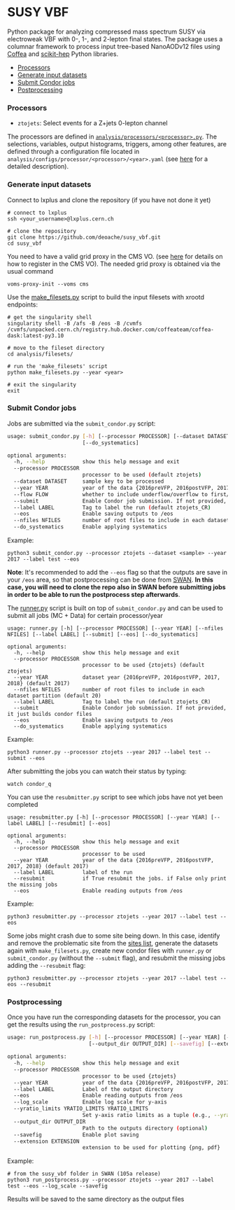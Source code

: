 # SUSY VBF

Python package for analyzing compressed mass spectrum SUSY via electroweak VBF with 0-, 1-, and 2-lepton final states. The package uses a columnar framework to process input tree-based NanoAODv12 files using [Coffea](https://coffeateam.github.io/coffea/) and [scikit-hep](https://scikit-hep.org) Python libraries.

- [Processors](#Processors)
- [Generate input datasets](#Generate-input-datasets)
- [Submit Condor jobs](#Submit-Condor-jobs)
- [Postprocessing](#Postprocessing)


### Processors

* `ztojets`: Select events for a Z+jets 0-lepton channel

The processors are defined in [`analysis/processors/<processor>.py`](https://github.com/deoache/susy_vbf/tree/main/analysis/processors). The selections, variables, output histograms, triggers, among other features, are defined through a configuration file located in `analysis/configs/processor/<processor>/<year>.yaml` (see [here](https://github.com/deoache/susy_vbf/blob/main/analysis/configs/README.md) for a detailed description). 

### Generate input datasets

Connect to lxplus and clone the repository (if you have not done it yet)
```
# connect to lxplus 
ssh <your_username>@lxplus.cern.ch

# clone the repository 
git clone https://github.com/deoache/susy_vbf.git
cd susy_vbf
```
You need to have a valid grid proxy in the CMS VO. (see [here](https://twiki.cern.ch/twiki/bin/view/CMSPublic/SWGuideLcgAccess) for details on how to register in the CMS VO). The needed grid proxy is obtained via the usual command
```
voms-proxy-init --voms cms
```
Use the [make_filesets.py](https://github.com/deoache/susy_vbf/blob/main/analysis/fileset/make_filesets.py) script to build the input filesets with xrootd endpoints:
```
# get the singularity shell 
singularity shell -B /afs -B /eos -B /cvmfs /cvmfs/unpacked.cern.ch/registry.hub.docker.com/coffeateam/coffea-dask:latest-py3.10

# move to the fileset directory
cd analysis/filesets/

# run the 'make_filesets' script
python make_filesets.py --year <year>

# exit the singularity
exit
```
### Submit Condor jobs
Jobs are submitted via the `submit_condor.py` script:
```bash
usage: submit_condor.py [-h] [--processor PROCESSOR] [--dataset DATASET] [--year YEAR] [--flow FLOW] [--submit] [--label LABEL] [--eos] [--nfiles NFILES]
                        [--do_systematics]

optional arguments:
  -h, --help            show this help message and exit
  --processor PROCESSOR
                        processor to be used (default ztojets)
  --dataset DATASET     sample key to be processed
  --year YEAR           year of the data {2016preVFP, 2016postVFP, 2017, 2018} (default 2017)
  --flow FLOW           whether to include underflow/overflow to first/last bin {True, False} (default True)
  --submit              Enable Condor job submission. If not provided, it just builds condor files
  --label LABEL         Tag to label the run (default ztojets_CR)
  --eos                 Enable saving outputs to /eos
  --nfiles NFILES       number of root files to include in each dataset partition (default 20)
  --do_systematics      Enable applying systematics
```
Example:
```
python3 submit_condor.py --processor ztojets --dataset <sample> --year 2017 --label test --eos
```
**Note**: It's recommended to add the `--eos` flag so that the outputs are save in your `/eos` area, so that postprocessing can be done from [SWAN](https://swan-k8s.cern.ch/hub/spawn). **In this case, you will need to clone the repo also in SWAN before submitting jobs in order to be able to run the postprocess step afterwards**.

The [runner.py](https://github.com/deoache/susy_vbf/blob/main/runner.py) script is built on top of `submit_condor.py` and can be used to submit all jobs (MC + Data) for certain processor/year
```
usage: runner.py [-h] [--processor PROCESSOR] [--year YEAR] [--nfiles NFILES] [--label LABEL] [--submit] [--eos] [--do_systematics]

optional arguments:
  -h, --help            show this help message and exit
  --processor PROCESSOR
                        processor to be used {ztojets} (default ztojets)
  --year YEAR           dataset year {2016preVFP, 2016postVFP, 2017, 2018} (default 2017)
  --nfiles NFILES       number of root files to include in each dataset partition (default 20)
  --label LABEL         Tag to label the run (default ztojets_CR)
  --submit              Enable Condor job submission. If not provided, it just builds condor files
  --eos                 Enable saving outputs to /eos
  --do_systematics      Enable applying systematics
```
Example:
```
python3 runner.py --processor ztojets --year 2017 --label test --submit --eos 
``` 
After submitting the jobs you can watch their status by typing:
```
watch condor_q
```
You can use the `resubmitter.py` script to see which jobs have not yet been completed
```
usage: resubmitter.py [-h] [--processor PROCESSOR] [--year YEAR] [--label LABEL] [--resubmit] [--eos]

optional arguments:
  -h, --help            show this help message and exit
  --processor PROCESSOR
                        processor to be used
  --year YEAR           year of the data {2016preVFP, 2016postVFP, 2017, 2018} (default 2017)
  --label LABEL         label of the run
  --resubmit            if True resubmit the jobs. if False only print the missing jobs
  --eos                 Enable reading outputs from /eos
```
Example:
```
python3 resubmitter.py --processor ztojets --year 2017 --label test --eos 
```
Some jobs might crash due to some site being down. In this case, identify and remove the problematic site from the [sites list](https://github.com/deoache/higgscharm/blob/lxplus/analysis/filesets/make_filesets.py#L9-L31), generate the datasets again with `make_filesets.py`, create new condor files with `runner.py` or `submit_condor.py` (without the `--submit` flag), and resubmit the missing jobs adding the `--resubmit` flag:
```
python3 resubmitter.py --processor ztojets --year 2017 --label test --eos --resubmit
```

### Postprocessing

Once you have run the corresponding datasets for the processor, you can get the results using the `run_postprocess.py` script:
```bash
usage: run_postprocess.py [-h] [--processor PROCESSOR] [--year YEAR] [--label LABEL] [--eos] [--log_scale] [--yratio_limits YRATIO_LIMITS YRATIO_LIMITS]
                          [--output_dir OUTPUT_DIR] [--savefig] [--extension EXTENSION]

optional arguments:
  -h, --help            show this help message and exit
  --processor PROCESSOR
                        processor to be used {ztojets}
  --year YEAR           year of the data {2016preVFP, 2016postVFP, 2017, 2018} (default 2017)
  --label LABEL         Label of the output directory
  --eos                 Enable reading outputs from /eos
  --log_scale           Enable log scale for y-axis
  --yratio_limits YRATIO_LIMITS YRATIO_LIMITS
                        Set y-axis ratio limits as a tuple (e.g., --yratio_limits 0.5 1.5) (default 0 2)
  --output_dir OUTPUT_DIR
                        Path to the outputs directory (optional)
  --savefig             Enable plot saving
  --extension EXTENSION
                        extension to be used for plotting {png, pdf}
```
Example:
```
# from the susy_vbf folder in SWAN (105a release)
python3 run_postprocess.py --processor ztojets --year 2017 --label test --eos --log_scale --savefig
``` 
Results will be saved to the same directory as the output files